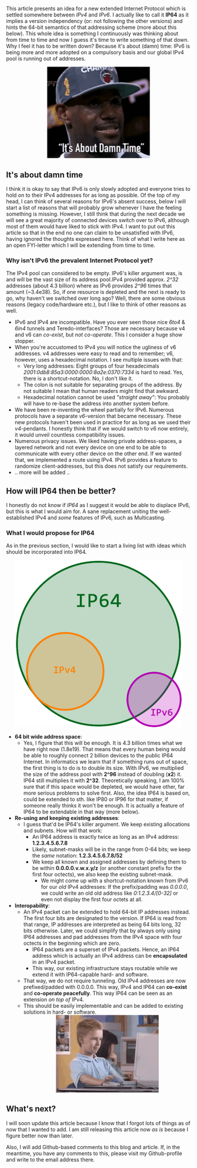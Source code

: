 <div id="meta">
<meta name="created" content="Sat Dec 12 2015 15:40:03 GMT+0100" />
<meta name="lastmodified" content="auto" />


<meta name="title" content="Proposal: IPv64" />
<meta name="urlname" content="tech/proposal-for-new-internet-protocol-ip64" />
<meta name="subtitle" content="Why I think we should come up with something better than IPv6" />

<meta name="author" content="sebastian">
<meta name="description" content="A Proposal for a new internet protocol." />
<meta name="keywords" content="IPv4, IPv6, IPv64, internet protocol" />

</div>




This article presents an idea for a new extended Internet Protocol which is settled somewhere between *IPv4* and *IPv6*. I actually like to call it **IP64** as it implies a version independency (or: not following the other versions) and hints the 64-bit semantics of that addressing scheme (more about this below). This whole idea is something I continuously was thinking about from time to time and now I guess it's time to write something of that down. Why I feel it has to be written down? Because it's about (damn) time: IPv6 is being more and more adopted on a compulsory basis and our global IPv4 pool is running out of addresses.

<center>
  <img src="images/gif/its-about-damn-time-220x195.gif" style="width:20em; max-width:90%" alt="It's about damn time" />
</center>

## It's about damn time
I think it is okay to say that IPv6 is only slowly adopted and everyone tries to hold on to their IPv4 addresses for as long as possible. Of the top of my head, I can think of several reasons for IPv6's absent success, below I will start a list of reasons that will probably grow whenever I have the feeling something is missing. However, I still think that during the next decade we will see a great majority of connected devices switch over to IPv6, although most of them would have liked to stick with IPv4. I want to put out this article so that in the end no one can claim to be unsatisfied with IPv6, having ignored the thoughts expressed here. Think of what I write here as an open FYI-letter which I will be extending from time to time.

### Why isn't IPv6 the prevalent Internet Protocol yet?
The IPv4 pool can considered to be empty. IPv6's killer argument was, is and will be the vast size of its address pool.IPv4 provided approx. *2^32* addresses (about 4.3 billion) where as IPv6 provides *2^96* times that amount (~3.4e38). So, if one resource is depleted and the next is ready to go, why haven't we switched over long ago? Well, there are some obvious reasons (legacy code/hardware etc.), but I like to think of other reasons as well.
* IPv6 and IPv4 are incompatible. Have you ever seen those nice *6to4* &amp; *6in4* tunnels and Teredo-interfaces? Those are necessary because v4 and v6 can *co-exist*, but *not co-operate*. This I consider a huge show stopper.
* When you're accustomed to IPv4 you will notice the ugliness of v6 addresses. v4 addresses were easy to read and to remember; v6, however, uses a hexadecimal notation. I see multiple issues with that:
  * Very long addresses: Eight groups of four hexadecimals *2001:0db8:85a3:0000:0000:8a2e:0370:7334* is hard to read. Yes, there is a shortcut-notation. No, I don't like it.
  * The colon is not suitable for separating groups of the address. By not suitable I mean that human readers might find that awkward.
  * Hexadecimal notation cannot be used *"straight away"*: You probably will have to re-base the address into another system before.
* We have been re-inventing the wheel partially for IPv6. Numerous protocols have a separate *v6*-version that became necessary. These new protocols haven't been used in practice for as long as we used their *v4*-pendants. I honestly think that if we would switch to v6 now entirely, it would unveil countless compatibility issues.
* Numerous privacy issues. We liked having private address-spaces, a layered network and not every device on one end to be able to communicate with every other device on the other end. If we wanted that, we implemented a route using IPv4. IPv6 provides a feature to randomize client-addresses, but this does not satisfy our requirements.
* .. more will be added ..

## How will IP64 then be better?
I honestly do not know if *IP64* as I suggest it would be able to displace IPv6, but this is what I would aim for. A sane replacement uniting the well-established IPv4 and *some* features of IPv6, such as Multicasting.

### What I would propose for IP64
As in the previous section, I would like to start a living list with ideas which should be incorporated into IP64.

<center>
  <img src="images/ip64-ipv4-ipv6.png" alt="IP64 is a superset of IPv4 and partially includes IPv6." style="max-width:90%" />
</center>

* **64 bit wide address space**:
  * Yes, I figure that this will be enough. It is 4.3 billion times what we have right now (1.8e19). That means that every human being would be able to roughly connect 2 billion devices to the public IP64 Internet. In informatics we learn that if something runs out of space, the first thing is to do is to double its size. With IPv6, we multiplied the size of the address pool with **2^96** instead of doubling (**x2**) it. IP64 still multiplies it with **2^32**. Theoretically speaking, I am 100% sure that if this space would be depleted, we would have other, far more serious problems to solve first. Also, the idea IP64 is based on, could be extended to sth. like IP80 or IP96 for that matter, if someone really thinks it won't be enough. It is actually a feature of IP64 to be extendable in that way (more below).
* **Re-using and keeping existing addresses**:
  * I guess that'd be IP64's killer argument. We keep existing allocations and subnets. How will that work:
    * An IP64 address is exactly twice as long as an IPv4 address: **1.2.3.4.5.6.7.8**
    * Likely, subnet-masks will be in the range from 0-64 bits; we keep the *same* notation: **1.2.3.4.5.6.7.8/52**
    * We keep all known and assigned addresses by defining them to be within **0.0.0.0.v.w.x.y/z** (or another constant prefix for the first four octects), we also keep the existing subnet-mask.
      * We might come up with a shortcut-notation known from IPv6 for our *old* IPv4 addresses: If the prefix/padding was *0.0.0.0*, we could write an old old address like *0:1.2.3.4/\[0-32\]* or even not display the first four octets at all.
* **Interopability**:
  * An IPv4 packet can be extended to hold 64-bit IP addresses instead. The first four bits are designated to the version. If IP64 is read from that range, IP addresses are interpreted as being  64 bits long, 32 bits otherwise. Later, we could simplify that by always only using IP64 addresses and pad addresses from the IPv4 space with four octects in the beginning which are zero.
    * IP64 packets are a superset of IPv4 packets. Hence, an IP64 address which is actually an IPv4 address can be **encapsulated** in an IPv4 packet.
    * This way, our existing infrastructure stays routable while we extend it with IP64-capable hard- and software.
  * That way, we do not require tunneling. Old IPv4 addresses are now prefixed/padded with 0.0.0.0. This way, IPv4 and IP64 can **co-exist** and **co-operate peacefully**. This way IP64 can be seen as an extension *on top of* IPv4.
  * This should be easily implementable and can be added to existing solutions in hard- or software.
    <center>
      <img src="images/gif/kid-computer-ok-320x240.gif" style="width:20em; max-width:90%" alt="Kid sitting on computer signalizing everything is ok." />
    </center>

## What's next?
I will soon update this article because I know that I forgot lots of things as of now that I wanted to add. I am still releasing this article now *as is* because I figure better now than later.

Also, I will add Github-based comments to this blog and article. If, in the meantime, you have any comments to this, please visit my Github-profile and write to the email address there.
